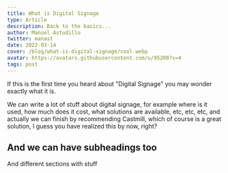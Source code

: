```yaml
---
title: What is Digital Signage
type: Article
description: Back to the basics...
author: Manuel Astudillo
twitter: manast
date: 2022-03-14
cover: /blog/what-is-digital-signage/cool.webp
avatar: https://avatars.githubusercontent.com/u/95200?v=4
tags: post
---
```


If this is the first time you heard about "Digital Signage" you may wonder exactly what it is.

We can write a lot of stuff about digital signage, for example where is it used, how much does it cost,
what solutions are available, etc, etc, etc, and actually we can finish by recommending Castmill, which
of course is a great solution, I guess you have realized this by now, right?

## And we can have subheadings too

And different sections with stuff
